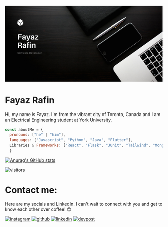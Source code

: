 ![I am GitHub Readme Generator's creator](https://github.com/fayaz-rafin/fayaz-rafin/blob/main/Freelance%20Writer%20Portfolio%20Website.png)
# Fayaz Rafin
Hi, my name is Fayaz. I'm from the vibrant city of Toronto, Canada and I am an Electrical Engineering student at York University.

```javascript
const aboutMe = {
  pronouns: ["he" | "him"],
  languages: ["Javascript", "Python", "Java", "Flutter"],
  Libraries & Frameworks: ["React", "Flask", "JUnit", "Tailwind", "MongoDB", "Node.js", "Express.js", "PostgreSQL", "Docker", "AWS Cognito", "AWS Localstack"],
  }
```

[![Anurag's GitHub stats](https://github-readme-stats.vercel.app/api?username=fayaz-rafin)](https://github.com/anuraghazra/github-readme-stats)


![visitors](https://visitor-badge.laobi.icu/badge?page_id=fayaz-rafin.fayaz-rafin)

# Contact me:

Here are my socials and LinkedIn. I can't wait to connect with you and get to know each other over coffee! 😊 

[<img src='https://cdn.jsdelivr.net/npm/simple-icons@3.0.1/icons/instagram.svg' alt='instagram' height='40'>](https://www.instagram.com/fintastic.jpg/) [<img src='https://cdn.jsdelivr.net/npm/simple-icons@3.0.1/icons/github.svg' alt='github' height='40'>](https://github.com/https://github.com/fayaz-rafin) [<img src='https://cdn.jsdelivr.net/npm/simple-icons@3.0.1/icons/linkedin.svg' alt='linkedin' height='40'>](https://www.linkedin.com/in/fayazrafin/) [<img src='https://optiklab.github.io/icons/devpost.png' alt='devpost' height='40'>](https://devpost.com/fayaz-rafin//) 


